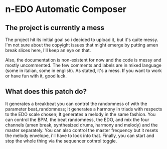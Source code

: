 # n-EDO Automatic Composer
## The project is currently a mess
The project hit its initial goal so i decided to upload it, but it's quite messy.
I'm not sure about the copyight issues that might emerge by putting amen break slices here, I'll keep an eye on that.

Also, the documentation is non-existent for now and the code is messy and mostly uncommented. The few comments and labels are in mixed language (some in italian, some in english). As stated, it's a mess. If you want to work or have fun with it, good luck.

## What does this patch do?
It generates a breakbeat you can control the randomness of with the parameter beat_randomness;
It generates a harmony in triads with respects to the EDO scale chosen;
It generates a melody in the same fashion.
You can control the BPM, the beat randomness, the EDO, and mix the four channels (amen break, synthesized drums, harmony and melody) and the master separately. You can also control the master frequency but it resets the melody envelope, i'll have to look into that.
Finally, you can start and stop the whole thing via the sequencer cotnrol toggle.

